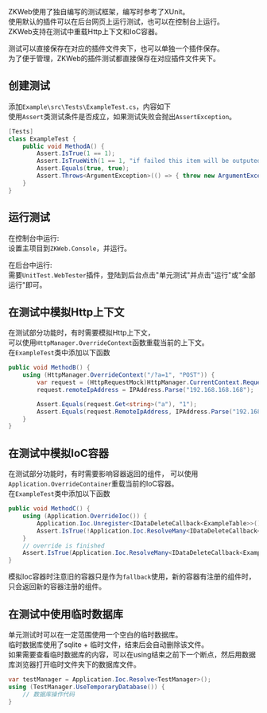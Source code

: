 ZKWeb使用了独自编写的测试框架，编写时参考了XUnit。<br/>
使用默认的插件可以在后台网页上运行测试，也可以在控制台上运行。<br/>
ZKWeb支持在测试中重载Http上下文和IoC容器。<br/>

测试可以直接保存在对应的插件文件夹下，也可以单独一个插件保存。<br/>
为了便于管理，ZKWeb的插件测试都直接保存在对应插件文件夹下。<br/>

### <h2>创建测试</h2>

添加`Example\src\Tests\ExampleTest.cs`，内容如下<br/>
使用`Assert`类测试条件是否成立，如果测试失败会抛出`AssertException`。<br/>
``` csharp
[Tests]
class ExampleTest {
	public void MethodA() {
		Assert.IsTrue(1 == 1);
		Assert.IsTrueWith(1 == 1, "if failed this item will be outputed");
		Assert.Equals(true, true);
		Assert.Throws<ArgumentException>(() => { throw new ArgumentException(); });
	}
}
```

### <h2>运行测试</h2>

在控制台中运行:<br/>
设置主项目到`ZKWeb.Console`，并运行。<br/>

在后台中运行:<br/>
需要`UnitTest.WebTester`插件，登陆到后台点击"单元测试"并点击"运行"或"全部运行"即可。<br/>

### <h2>在测试中模拟Http上下文</h2>

在测试部分功能时，有时需要模拟Http上下文，<br/>
可以使用`HttpManager.OverrideContext`函数重载当前的上下文。<br/>
在`ExampleTest`类中添加以下函数<br/>
``` csharp
public void MethodB() {
	using (HttpManager.OverrideContext("/?a=1", "POST")) {
		var request = (HttpRequestMock)HttpManager.CurrentContext.Request;
		request.remoteIpAddress = IPAddress.Parse("192.168.168.168");

		Assert.Equals(request.Get<string>("a"), "1");
		Assert.Equals(request.RemoteIpAddress, IPAddress.Parse("192.168.168.168"));
	}
}
```

### <h2>在测试中模拟IoC容器</h2>

在测试部分功能时，有时需要影响容器返回的组件，
可以使用`Application.OverrideContainer`重载当前的IoC容器。<br/>
在`ExampleTest`类中添加以下函数<br/>
``` csharp
public void MethodC() {
	using (Application.OverrideIoc()) {
		Application.Ioc.Unregister<IDataDeleteCallback<ExampleTable>>();
		Assert.IsTrue(!Application.Ioc.ResolveMany<IDataDeleteCallback<ExampleTable>>().Any());
	}
	// override is finished
	Assert.IsTrue(Application.Ioc.ResolveMany<IDataDeleteCallback<ExampleTable>>().Any());
}
```

模拟Ioc容器时注意旧的容器只是作为`fallback`使用，新的容器有注册的组件时，只会返回新的容器注册的组件。<br/>

### <h2>在测试中使用临时数据库</h2>

单元测试时可以在一定范围使用一个空白的临时数据库。<br/>
临时数据库使用了sqlite + 临时文件，结束后会自动删除该文件。<br/>
如果需要查看临时数据库的内容，可以在using结束之前下一个断点，然后用数据库浏览器打开临时文件夹下的数据库文件。<br/>
``` csharp
var testManager = Application.Ioc.Resolve<TestManager>();
using (TestManager.UseTemporaryDatabase()) {
	// 数据库操作代码
}
```
